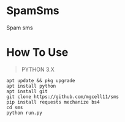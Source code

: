 # SpamSms
Spam sms

# How To Use
> PYTHON 3.X
```
apt update && pkg upgrade
apt install python
apt install git
git clone https://github.com/mgcell11/sms
pip install requests mechanize bs4
cd sms
python run.py
```
